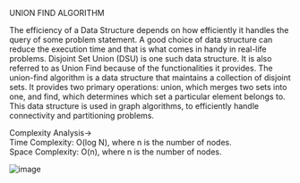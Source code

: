 UNION FIND ALGORITHM

The efficiency of a Data Structure depends on how efficiently it handles the query of some problem statement. 
A good choice of data structure can reduce the execution time and that is what comes in handy in real-life problems. 
Disjoint Set Union (DSU) is one such data structure. It is also referred to as Union Find because of the functionalities it provides.
The union-find algorithm is a data structure that maintains a collection of disjoint sets. It provides two primary operations: union, which merges two sets into one, and find, 
which determines which set a particular element belongs to. 
This data structure is used in graph algorithms, to efficiently handle connectivity and partitioning problems.

Complexity Analysis->   
Time Complexity: O(log N), where n is the number of nodes.   
Space Complexity: O(n), where n is the number of nodes.

![image](https://github.com/OsauravO/Algorithms/assets/123803605/434a28d3-c540-432f-84c5-6707192c33ea)
